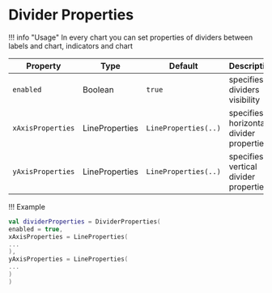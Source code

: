 # Divider Properties

!!! info "Usage"
In every chart you can set properties of dividers between labels and chart, indicators and chart

| Property          | Type           | Default              | Description                             |
|-------------------|----------------|----------------------|-----------------------------------------|
| `enabled`         | Boolean        | `true`               | specifies dividers visibility           
| `xAxisProperties` | LineProperties | `LineProperties(..)` | specifies horizontal divider properties 
| `yAxisProperties` | LineProperties | `LineProperties(..)` | specifies vertical divider properties   

!!! Example
```kotlin linenums="1"
val dividerProperties = DividerProperties(
enabled = true,
xAxisProperties = LineProperties(
...
),
yAxisProperties = LineProperties(
...
)
)
```